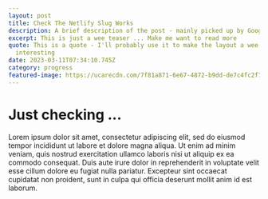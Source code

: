 ```yaml
---
layout: post
title: Check The Netlify Slug Works
description: A brief description of the post - mainly picked up by Google
excerpt: This is just a wee teaser ... Make me want to read more
quote: This is a quote - I'll probably use it to make the layout a wee bit more
  interesting
date: 2023-03-11T07:34:10.745Z
category: progress
featured-image: https://ucarecdn.com/7f81a871-6e67-4872-b9dd-de7c4fc2f7cb/
---
```

# J﻿ust checking ...



Lorem ipsum dolor sit amet, consectetur adipiscing elit, sed do eiusmod tempor incididunt ut labore et dolore magna aliqua. Ut enim ad minim veniam, quis nostrud exercitation ullamco laboris nisi ut aliquip ex ea commodo consequat. Duis aute irure dolor in reprehenderit in voluptate velit esse cillum dolore eu fugiat nulla pariatur. Excepteur sint occaecat cupidatat non proident, sunt in culpa qui officia deserunt mollit anim id est laborum.